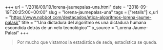 +++
url = "/2018/09/19/lorena-jaumepalas-una.html"
date = "2018-09-19T20:25:00+00:00"
slug = "lorena-jaumepalas-una"
tags = ["retalls"]
x_url = "https://www.nobbot.com/destacados/etica-algoritmos-lorena-jaume-palasi/"
title = "“Una dictadura del algoritmo es una dictadura humana escondida detrás de un velo tecnológico”"
x_source = "Lorena Jaume-Palasí"
+++

>  Por mucho que vistamos la estadística de seda, estadística se queda. 

